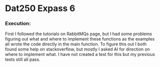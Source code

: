 # Dat250 Expass 6

### Execution: 
First I followed the tutorials on RabbitMQs page, but I had
some problems figuring out what and where to implement these
functions as the examples all wrote the code directly in the
main function. To figure this out I both found some help on
stackoverflow, but mostly I asked AI for direction on where
to implement what. I have not created a test for this but my
previous tests still all pass.